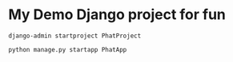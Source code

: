 # My Demo Django project for fun

```
django-admin startproject PhatProject
```

```
python manage.py startapp PhatApp
```